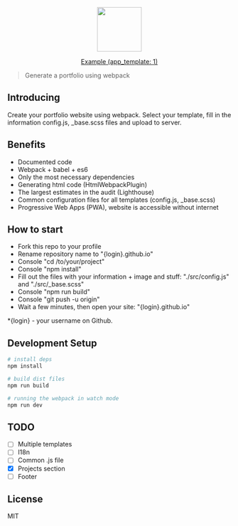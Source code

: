 <p align="center">
  <img src="https://github.com/WPortfolio/WPortfolio/blob/master/static/images/pixabay/resume.png" height="100">
</p>
<p align="center">
  <a href="https://wportfolio.github.io/">Example (app_template: 1)</a>
</p>

> Generate a portfolio using webpack

## Introducing

Create your portfolio website using webpack.
Select your template, fill in the information config.js, _base.scss files and upload to server.

## Benefits

- Documented code
- Webpack + babel + es6
- Only the most necessary dependencies
- Generating html code (HtmlWebpackPlugin)
- The largest estimates in the audit (Lighthouse)
- Common configuration files for all templates (config.js, _base.scss)
- Progressive Web Apps (PWA), website is accessible without internet

## How to start

- Fork this repo to your profile
- Rename repository name to "{login}.github.io"
- Console "cd /to/your/project"
- Console "npm install"
- Fill out the files with your information + image and stuff: "./src/config.js" and "./src/_base.scss"
- Console "npm run build"
- Console "git push -u origin"
- Wait a few minutes, then open your site: "{login}.github.io"

*{login} - your username on Github.

## Development Setup

``` bash
# install deps
npm install

# build dist files
npm run build

# running the webpack in watch mode
npm run dev
```

## TODO

- [ ] Multiple templates
- [ ] I18n
- [ ] Common .js file
- [x] Projects section
- [ ] Footer

## License

MIT
